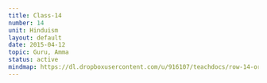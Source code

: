 ```yaml
---
title: Class-14
number: 14
unit: Hinduism
layout: default
date: 2015-04-12
topic: Guru, Amma
status: active
mindmap: https://dl.dropboxusercontent.com/u/916107/teachdocs/row-14-ordo.png
---
```


